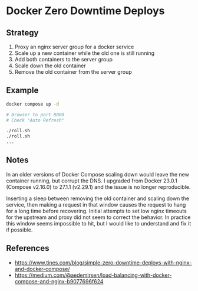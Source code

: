 # Docker Zero Downtime Deploys

## Strategy

1. Proxy an nginx server group for a docker service
2. Scale up a new container while the old one is still running
3. Add both containers to the server group
4. Scale down the old container
5. Remove the old container from the server group

## Example

```sh
docker compose up -d

# Browser to port 8080
# Check "Auto Refresh"

./roll.sh
./roll.sh
...
```

## Notes

In an older versions of Docker Compose scaling down would leave
the new container running, but corrupt the DNS. I upgraded from
Docker 23.0.1 (Compose v2.16.0) to 27.1.1 (v2.29.1) and the
issue is no longer reproducible.

Inserting a sleep between removing the old container and scaling
down the service, then making a request in that window causes the
request to hang for a long time before recovering. Initial attempts
to set low nginx timeouts for the upstream and proxy did not seem
to correct the behavior. In practice this window seems impossible
to hit, but I would like to understand and fix it if possible.

## References

- https://www.tines.com/blog/simple-zero-downtime-deploys-with-nginx-and-docker-compose/
- https://medium.com/@aedemirsen/load-balancing-with-docker-compose-and-nginx-b9077696f624

